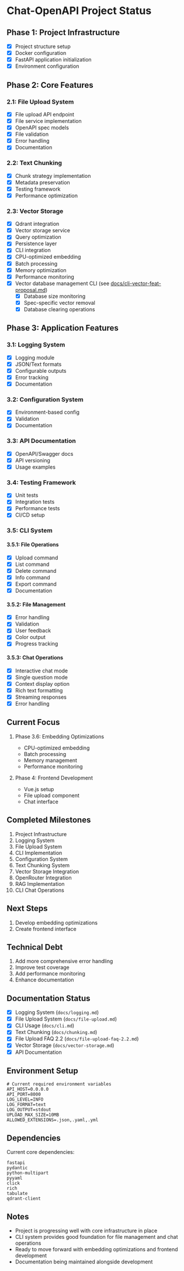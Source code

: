 # Chat-OpenAPI Project Status

## Phase 1: Project Infrastructure 
- [x] Project structure setup
- [x] Docker configuration
- [x] FastAPI application initialization
- [x] Environment configuration

## Phase 2: Core Features
### 2.1: File Upload System 
- [x] File upload API endpoint
- [x] File service implementation
- [x] OpenAPI spec models
- [x] File validation
- [x] Error handling
- [x] Documentation

### 2.2: Text Chunking 
- [x] Chunk strategy implementation
- [x] Metadata preservation
- [x] Testing framework
- [x] Performance optimization

### 2.3: Vector Storage 
- [x] Qdrant integration
- [x] Vector storage service
- [x] Query optimization
- [x] Persistence layer
- [x] CLI integration
- [x] CPU-optimized embedding
- [x] Batch processing
- [x] Memory optimization
- [x] Performance monitoring
- [x] Vector database management CLI (see [docs/cli-vector-feat-proposal.md](docs/cli-vector-feat-proposal.md))
  - [x] Database size monitoring
  - [x] Spec-specific vector removal
  - [x] Database clearing operations

## Phase 3: Application Features
### 3.1: Logging System 
- [x] Logging module
- [x] JSON/Text formats
- [x] Configurable outputs
- [x] Error tracking
- [x] Documentation

### 3.2: Configuration System 
- [x] Environment-based config
- [x] Validation
- [x] Documentation

### 3.3: API Documentation 
- [x] OpenAPI/Swagger docs
- [x] API versioning
- [x] Usage examples

### 3.4: Testing Framework 
- [x] Unit tests
- [x] Integration tests
- [x] Performance tests
- [x] CI/CD setup

### 3.5: CLI System 
#### 3.5.1: File Operations 
- [x] Upload command
- [x] List command
- [x] Delete command
- [x] Info command
- [x] Export command
- [x] Documentation

#### 3.5.2: File Management 
- [x] Error handling
- [x] Validation
- [x] User feedback
- [x] Color output
- [x] Progress tracking

#### 3.5.3: Chat Operations 
- [x] Interactive chat mode
- [x] Single question mode
- [x] Context display option
- [x] Rich text formatting
- [x] Streaming responses
- [x] Error handling

## Current Focus
1. Phase 3.6: Embedding Optimizations
   - CPU-optimized embedding
   - Batch processing
   - Memory management
   - Performance monitoring

2. Phase 4: Frontend Development
   - Vue.js setup
   - File upload component
   - Chat interface

## Completed Milestones
1. Project Infrastructure
2. Logging System
3. File Upload System
4. CLI Implementation
5. Configuration System
6. Text Chunking System
7. Vector Storage Integration
8. OpenRouter Integration
9. RAG Implementation
10. CLI Chat Operations

## Next Steps
1. Develop embedding optimizations
2. Create frontend interface

## Technical Debt
1. Add more comprehensive error handling
2. Improve test coverage
3. Add performance monitoring
4. Enhance documentation

## Documentation Status
- [x] Logging System (`docs/logging.md`)
- [x] File Upload System (`docs/file-upload.md`)
- [x] CLI Usage (`docs/cli.md`)
- [x] Text Chunking (`docs/chunking.md`)
- [x] File Upload FAQ 2.2 (`docs/file-upload-faq-2.2.md`)
- [x] Vector Storage (`docs/vector-storage.md`)
- [x] API Documentation

## Environment Setup
```env
# Current required environment variables
API_HOST=0.0.0.0
API_PORT=8000
LOG_LEVEL=INFO
LOG_FORMAT=text
LOG_OUTPUT=stdout
UPLOAD_MAX_SIZE=10MB
ALLOWED_EXTENSIONS=.json,.yaml,.yml
```

## Dependencies
Current core dependencies:
```text
fastapi
pydantic
python-multipart
pyyaml
click
rich
tabulate
qdrant-client
```

## Notes
- Project is progressing well with core infrastructure in place
- CLI system provides good foundation for file management and chat operations
- Ready to move forward with embedding optimizations and frontend development
- Documentation being maintained alongside development
